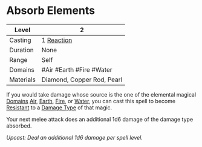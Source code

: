 # Absorb Elements

| Level     | 2                                                      |
| --------- | ------------------------------------------------------ |
| Casting   | 1 [Reaction](../../../../Game%20Structure/Reaction.md) |
| Duration  | None                                                   |
| Range     | Self                                                   |
| Domains   | #Air #Earth #Fire #Water                               |
| Materials | Diamond, Copper Rod, Pearl                             |

If you would take damage whose source is the one of the elemental magical [Domains](../../../Spell%20Domains/!Domain%20Index.md) [Air](../../../Spell%20Domains/Air.md), [Earth](../../../Spell%20Domains/Earth.md), [Fire](../../../../Damage%20Types/Fire.md), or [Water](../../../Spell%20Domains/Water.md), you can cast this spell to become [Resistant](../../../../Conditions/Resistant.md) to a [Damage Type](../../../../Damage%20Types/!Damage%20Types.md) of that magic. 

Your next melee attack does an additional 1d6 damage of the damage type absorbed.

*Upcast: Deal an additional 1d6 damage per spell level.*